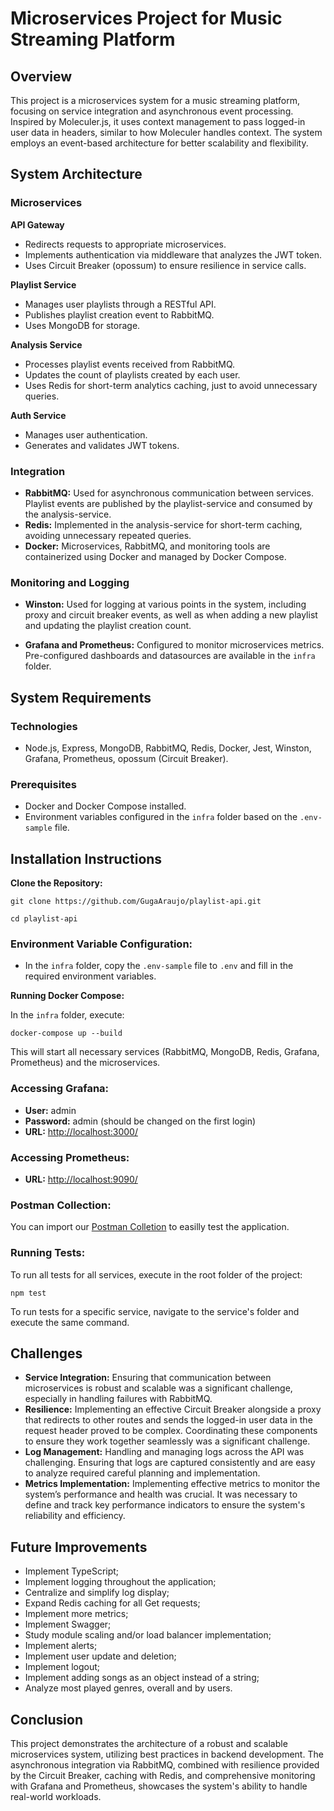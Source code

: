 # Microservices Project for Music Streaming Platform

## Overview
This project is a microservices system for a music streaming platform, focusing on service integration and asynchronous event processing. Inspired by Moleculer.js, it uses context management to pass logged-in user data in headers, similar to how Moleculer handles context. The system employs an event-based architecture for better scalability and flexibility.

## System Architecture
### Microservices

**API Gateway**

- Redirects requests to appropriate microservices.
- Implements authentication via middleware that analyzes the JWT token.
- Uses Circuit Breaker (opossum) to ensure resilience in service calls.

**Playlist Service**

- Manages user playlists through a RESTful API.
- Publishes playlist creation event to RabbitMQ.
- Uses MongoDB for storage.

**Analysis Service**

- Processes playlist events received from RabbitMQ.
- Updates the count of playlists created by each user.
- Uses Redis for short-term analytics caching, just to avoid unnecessary queries.

**Auth Service**

- Manages user authentication.
- Generates and validates JWT tokens.

### Integration

- **RabbitMQ:** Used for asynchronous communication between services. Playlist events are published by the playlist-service and consumed by the analysis-service.
- **Redis:** Implemented in the analysis-service for short-term caching, avoiding unnecessary repeated queries.
- **Docker:** Microservices, RabbitMQ, and monitoring tools are containerized using Docker and managed by Docker Compose.

### Monitoring and Logging

- **Winston:** Used for logging at various points in the system, including proxy and circuit breaker events, as well as when adding a new playlist and updating the playlist creation count.

- **Grafana and Prometheus:** Configured to monitor microservices metrics. Pre-configured dashboards and datasources are available in the `infra` folder.

## System Requirements
### Technologies

- Node.js, Express, MongoDB, RabbitMQ, Redis, Docker, Jest, Winston, Grafana, Prometheus, opossum (Circuit Breaker).

### Prerequisites

- Docker and Docker Compose installed.
- Environment variables configured in the `infra` folder based on the `.env-sample` file.

## Installation Instructions

**Clone the Repository:**

```git clone https://github.com/GugaAraujo/playlist-api.git```

```cd playlist-api```

### Environment Variable Configuration:

- In the `infra` folder, copy the `.env-sample` file to `.env` and fill in the required environment variables.

**Running Docker Compose:**

In the `infra` folder, execute:

```docker-compose up --build```

This will start all necessary services (RabbitMQ, MongoDB, Redis, Grafana, Prometheus) and the microservices.

### Accessing Grafana:

- **User:** admin
- **Password:** admin (should be changed on the first login)
- **URL:** [http://localhost:3000/](http://localhost:3000/)

### Accessing Prometheus:

- **URL:** [http://localhost:9090/](http://localhost:9090/)

### Postman Collection:
You can import our [Postman Colletion](./postman_collection_v2.1.0.json) to easilly test the application.

### Running Tests:

To run all tests for all services, execute in the root folder of the project:

```npm test```

To run tests for a specific service, navigate to the service's folder and execute the same command.

## Challenges

- **Service Integration:** Ensuring that communication between microservices is robust and scalable was a significant challenge, especially in handling failures with RabbitMQ.
- **Resilience:** Implementing an effective Circuit Breaker alongside a proxy that redirects to other routes and sends the logged-in user data in the request header proved to be complex. Coordinating these components to ensure they work together seamlessly was a significant challenge.
- **Log Management:** Handling and managing logs across the API was challenging. Ensuring that logs are captured consistently and are easy to analyze required careful planning and implementation.
- **Metrics Implementation:** Implementing effective metrics to monitor the system’s performance and health was crucial. It was necessary to define and track key performance indicators to ensure the system's reliability and efficiency.

## Future Improvements

- Implement TypeScript;
- Implement logging throughout the application;
- Centralize and simplify log display;
- Expand Redis caching for all Get requests;
- Implement more metrics;
- Implement Swagger;
- Study module scaling and/or load balancer implementation;
- Implement alerts;
- Implement user update and deletion;
- Implement logout;
- Implement adding songs as an object instead of a string;
- Analyze most played genres, overall and by users.

## Conclusion

This project demonstrates the architecture of a robust and scalable microservices system, utilizing best practices in backend development. The asynchronous integration via RabbitMQ, combined with resilience provided by the Circuit Breaker, caching with Redis, and comprehensive monitoring with Grafana and Prometheus, showcases the system's ability to handle real-world workloads.

